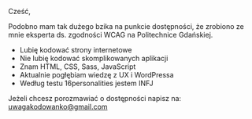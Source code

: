 Cześć,

Podobno mam tak dużego bzika na punkcie dostępności, że zrobiono ze mnie eksperta ds. zgodności WCAG na Politechnice Gdańskiej.

- Lubię kodować strony internetowe
- Nie lubię kodować skomplikowanych aplikacji
- Znam HTML, CSS, Sass, JavaScript
- Aktualnie pogłębiam wiedzę z UX i WordPressa
- Według testu 16personalities jestem INFJ

Jeżeli chcesz porozmawiać o dostępności napisz na: uwagakodowanko@gmail.com

<!--
**usigna/usigna** is a ✨ _special_ ✨ repository because its `README.md` (this file) appears on your GitHub profile.

### Cześć!
Nie wiem co tutaj napisać, więc niczego tutaj nie ma. Może kiedyś będzie. :octocat:
<img src="https://github.com/usigna/usigna/blob/main/tree200.png" align="left" />

Here are some ideas to get you started:

- 🔭 I’m currently working on ...
- 🌱 I’m currently learning ...
- 👯 I’m looking to collaborate on ...
- 🤔 I’m looking for help with ...
- 💬 Ask me about ...
- 📫 How to reach me: ...
- 😄 Pronouns: ...
- ⚡ Fun fact: ...
-->

